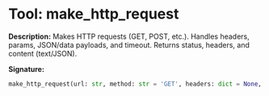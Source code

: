 # Tool: make_http_request

**Description:**
Makes HTTP requests (GET, POST, etc.). Handles headers, params, JSON/data payloads, and timeout. Returns status, headers, and content (text/JSON).

**Signature:**
```python
make_http_request(url: str, method: str = 'GET', headers: dict = None, params: dict = None, json_payload: dict = None, data_payload=None, timeout: int = 10) -> dict
```
